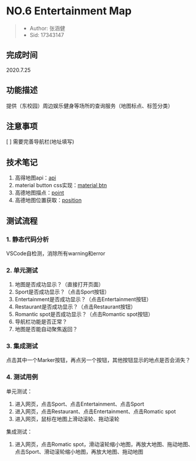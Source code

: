 # NO.6 Entertainment Map

> - Author: 张涵健
> - Sid: 17343147

## 完成时间

2020.7.25

## 功能描述

提供（东校园）周边娱乐健身等场所的查询服务（地图标点、标签分类）

## 注意事项

[ ] 需要完善导航栏(地址填写)

## 技术笔记

1. 高得地图api：[api](https://lbs.amap.com/api/javascript-api/guide/abc/prepare)
2. material button css实现：[material btn](https://www.jb51.net/css/642905.html)
3. 高德地图描点：[point](https://lbs.amap.com/api/javascript-api/guide/overlays/marker)
4. 高德地图位置获取：[position](https://lbs.amap.com/api/javascript-api/example/axis/transformate-between-coordinates-of-lnglat-and-map-container)

## 测试流程

### 1. 静态代码分析

VSCode自检测，消除所有warning和error

### 2. 单元测试

1. 地图是否成功显示？（直接打开页面）
2. Sport是否成功显示？（点击Sport按钮）
3. Entertainment是否成功显示？（点击Entertainment按钮）
4. Restaurant是否成功显示？（点击Restaurant按钮）
5. Romantic spot是否成功显示？（点击Romantic spot按钮）
6. 导航栏功能是否正常？
7. 地图是否能自动聚焦返回？

### 3. 集成测试

点击其中一个Marker按钮，再点另一个按钮，其他按钮显示的地点是否会消失？

### 4. 测试用例

单元测试：

1. 进入网页，点击Sport、点击Entertainment、点击Sport
2. 进入网页，点击Restaurant、点击Entertainment、点击Romatic spot
3. 进入网页，鼠标在地图上滑动滚轮、拖动滚轮

集成测试：

1. 进入网页，点击Romatic spot，滑动滚轮缩小地图，再放大地图、拖动地图、点击Sport、滑动滚轮缩小地图，再放大地图、拖动地图
